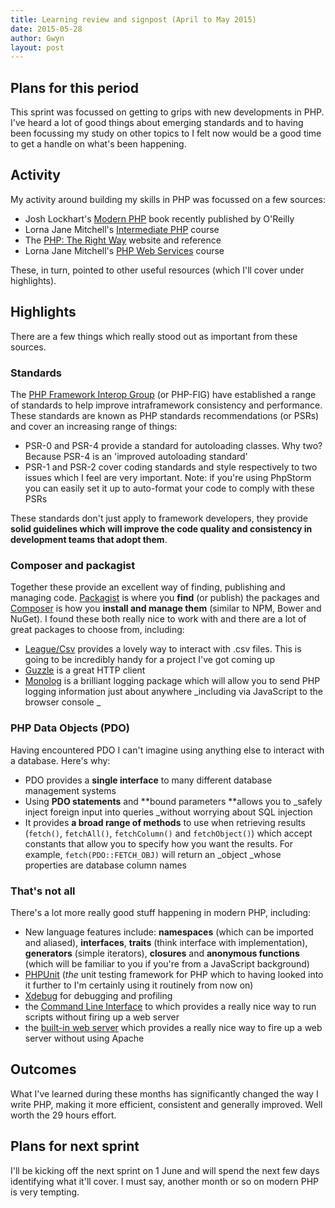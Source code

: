 ```yaml
---
title: Learning review and signpost (April to May 2015)
date: 2015-05-28
author: Gwyn
layout: post
---
```

## Plans for this period

This sprint was focussed on getting to grips with new developments in PHP. I've heard a lot of good things about emerging standards and to having been focussing my study on other topics to I felt now would be a good time to get a handle on what's been happening.

## Activity

My activity around building my skills in PHP was focussed on a few sources:

  * Josh Lockhart's [Modern PHP](http://shop.oreilly.com/product/0636920033868.do) book recently published by O'Reilly
  * Lorna Jane Mitchell's [Intermediate PHP](https://www.safaribooksonline.com/library/view/intermediate-php/9781491911471/) course
  * The [PHP: The Right Way](http://www.phptherightway.com/) website and reference
  * Lorna Jane Mitchell's [PHP Web Services](https://www.safaribooksonline.com/library/view/php-web-services/9781491909997/) course

These, in turn, pointed to other useful resources (which I'll cover under highlights).

## Highlights

There are a few things which really stood out as important from these sources.

### Standards

The [PHP Framework Interop Group](http://www.php-fig.org/) (or PHP-FIG) have established a range of standards to help improve intraframework consistency and performance. These standards are known as PHP standards recommendations (or PSRs) and cover an increasing range of things:

  * PSR-0 and PSR-4 provide a standard for autoloading classes. Why two? Because PSR-4 is an 'improved autoloading standard'
  * PSR-1 and PSR-2 cover coding standards and style respectively to two issues which I feel are very important. Note: if you're using PhpStorm you can easily set it up to auto-format your code to comply with these PSRs

These standards don't just apply to framework developers, they provide **solid guidelines which will improve the code quality and consistency in development teams that adopt them**.

### Composer and packagist

Together these provide an excellent way of finding, publishing and managing code. [Packagist](https://packagist.org) is where you **find** (or publish) the packages and [Composer](https://getcomposer.org) is how you **install and manage them** (similar to NPM, Bower and NuGet). I found these both really nice to work with and there are a lot of great packages to choose from, including:

  * [League/Csv](https://packagist.org/packages/league/csv) provides a lovely way to interact with .csv files. This is going to be incredibly handy for a project I've got coming up
  * [Guzzle](https://packagist.org/packages/guzzlehttp/guzzle) is a great HTTP client
  * [Monolog](https://packagist.org/packages/monolog/monolog) is a brilliant logging package which will allow you to send PHP logging information just about anywhere _including via JavaScript to the browser console _

### PHP Data Objects (PDO)

Having encountered PDO I can't imagine using anything else to interact with a database. Here's why:

  * PDO provides a **single interface** to many different database management systems
  * Using **PDO statements** and **bound parameters **allows you to _safely inject foreign input into queries _without worrying about SQL injection
  * It provides **a broad range of methods** to use when retrieving results (`fetch()`, `fetchAll()`, `fetchColumn()` and `fetchObject()`) which accept constants that allow you to specify how you want the results. For example, `fetch(PDO::FETCH_OBJ)` will return an _object _whose properties are database column names

### That's not all

There's a lot more really good stuff happening in modern PHP, including:

  * New language features include: **namespaces** (which can be imported and aliased), **interfaces**, **traits** (think interface with implementation), **generators** (simple iterators), **closures** and **anonymous functions** (which will be familiar to you if you're from a JavaScript background)
  * [PHPUnit](https://phpunit.de/) (_the_ unit testing framework for PHP which to having looked into it further to I'm certainly using it routinely from now on)
  * [Xdebug](http://xdebug.org/) for debugging and profiling
  * the [Command Line Interface](http://php.net/manual/en/features.commandline.usage.php) to which provides a really nice way to run scripts without firing up a web server
  * the [built-in web server](http://php.net/manual/en/features.commandline.webserver.php) which provides a really nice way to fire up a web server without using Apache

## Outcomes

What I've learned during these months has significantly changed the way I write PHP, making it more efficient, consistent and generally improved. Well worth the 29 hours effort.

## Plans for next sprint

I'll be kicking off the next sprint on 1 June and will spend the next few days identifying what it'll cover. I must say, another month or so on modern PHP is very tempting.